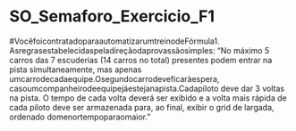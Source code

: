 # SO_Semaforo_Exercicio_F1
#VocêfoicontratadoparaautomatizarumtreinodeFórmula1. Asregrasestabelecidaspeladireçãodaprovassãosimples: “No máximo 5 carros das 7 escuderias (14 carros no total) presentes podem entrar na pista simultaneamente, mas apenas umcarrodecadaequipe.Osegundocarrodeveficaràespera, casoumcompanheirodeequipejáestejanapista.Cadapiloto deve dar 3 voltas na pista. O tempo de cada volta deverá ser exibido e a volta mais rápida de cada piloto deve ser armazenada para, ao final, exibir o grid de largada, ordenado domenortempoparaomaior.”
